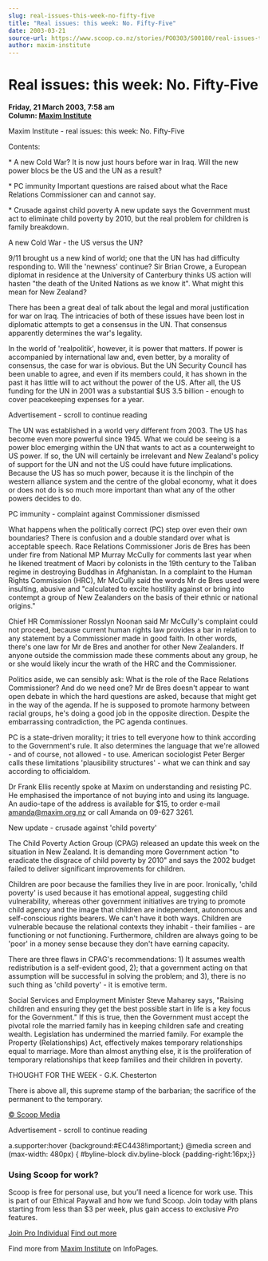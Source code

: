 ```yaml
---
slug: real-issues-this-week-no-fifty-five
title: "Real issues: this week: No. Fifty-Five"
date: 2003-03-21
source-url: https://www.scoop.co.nz/stories/PO0303/S00180/real-issues-this-week-no-fifty-five.htm
author: maxim-institute
---
```

Real issues: this week: No. Fifty-Five
======================================

**Friday, 21 March 2003, 7:58 am**  
**Column: [Maxim Institute](https://info.scoop.co.nz/Maxim_Institute)**

  
Maxim Institute - real issues: this week: No. Fifty-Five

Contents:

\* A new Cold War? It is now just hours before war in Iraq. Will the new power blocs be the US and the UN as a result?

\* PC immunity Important questions are raised about what the Race Relations Commissioner can and cannot say.

\* Crusade against child poverty A new update says the Government must act to eliminate child poverty by 2010, but the real problem for children is family breakdown.

A new Cold War - the US versus the UN?

9/11 brought us a new kind of world; one that the UN has had difficulty responding to. Will the 'newness' continue? Sir Brian Crowe, a European diplomat in residence at the University of Canterbury thinks US action will hasten "the death of the United Nations as we know it". What might this mean for New Zealand?

There has been a great deal of talk about the legal and moral justification for war on Iraq. The intricacies of both of these issues have been lost in diplomatic attempts to get a consensus in the UN. That consensus apparently determines the war's legality.

In the world of 'realpolitik', however, it is power that matters. If power is accompanied by international law and, even better, by a morality of consensus, the case for war is obvious. But the UN Security Council has been unable to agree, and even if its members could, it has shown in the past it has little will to act without the power of the US. After all, the US funding for the UN in 2001 was a substantial $US 3.5 billion - enough to cover peacekeeping expenses for a year.

Advertisement - scroll to continue reading





The UN was established in a world very different from 2003. The US has become even more powerful since 1945. What we could be seeing is a power bloc emerging within the UN that wants to act as a counterweight to US power. If so, the UN will certainly be irrelevant and New Zealand's policy of support for the UN and not the US could have future implications. Because the US has so much power, because it is the linchpin of the western alliance system and the centre of the global economy, what it does or does not do is so much more important than what any of the other powers decides to do.

PC immunity - complaint against Commissioner dismissed

What happens when the politically correct (PC) step over even their own boundaries? There is confusion and a double standard over what is acceptable speech. Race Relations Commissioner Joris de Bres has been under fire from National MP Murray McCully for comments last year when he likened treatment of Maori by colonists in the 19th century to the Taliban regime in destroying Buddhas in Afghanistan. In a complaint to the Human Rights Commission (HRC), Mr McCully said the words Mr de Bres used were insulting, abusive and "calculated to excite hostility against or bring into contempt a group of New Zealanders on the basis of their ethnic or national origins."

Chief HR Commissioner Rosslyn Noonan said Mr McCully's complaint could not proceed, because current human rights law provides a bar in relation to any statement by a Commissioner made in good faith. In other words, there's one law for Mr de Bres and another for other New Zealanders. If anyone outside the commission made these comments about any group, he or she would likely incur the wrath of the HRC and the Commissioner.

Politics aside, we can sensibly ask: What is the role of the Race Relations Commissioner? And do we need one? Mr de Bres doesn't appear to want open debate in which the hard questions are asked, because that might get in the way of the agenda. If he is supposed to promote harmony between racial groups, he's doing a good job in the opposite direction. Despite the embarrassing contradiction, the PC agenda continues.

PC is a state-driven morality; it tries to tell everyone how to think according to the Government's rule. It also determines the language that we're allowed - and of course, not allowed - to use. American sociologist Peter Berger calls these limitations 'plausibility structures' - what we can think and say according to officialdom.

Dr Frank Ellis recently spoke at Maxim on understanding and resisting PC. He emphasised the importance of not buying into and using its language. An audio-tape of the address is available for $15, to order e-mail amanda@maxim.org.nz or call Amanda on 09-627 3261.

New update - crusade against 'child poverty'

The Child Poverty Action Group (CPAG) released an update this week on the situation in New Zealand. It is demanding more Government action "to eradicate the disgrace of child poverty by 2010" and says the 2002 budget failed to deliver significant improvements for children.

Children are poor because the families they live in are poor. Ironically, 'child poverty' is used because it has emotional appeal, suggesting child vulnerability, whereas other government initiatives are trying to promote child agency and the image that children are independent, autonomous and self-conscious rights bearers. We can't have it both ways. Children are vulnerable because the relational contexts they inhabit - their families - are functioning or not functioning. Furthermore, children are always going to be 'poor' in a money sense because they don't have earning capacity.

There are three flaws in CPAG's recommendations: 1) It assumes wealth redistribution is a self-evident good, 2); that a government acting on that assumption will be successful in solving the problem; and 3), there is no such thing as 'child poverty' - it is emotive term.

Social Services and Employment Minister Steve Maharey says, "Raising children and ensuring they get the best possible start in life is a key focus for the Government." If this is true, then the Government must accept the pivotal role the married family has in keeping children safe and creating wealth. Legislation has undermined the married family. For example the Property (Relationships) Act, effectively makes temporary relationships equal to marriage. More than almost anything else, it is the proliferation of temporary relationships that keep families and their children in poverty.

THOUGHT FOR THE WEEK - G.K. Chesterton

There is above all, this supreme stamp of the barbarian; the sacrifice of the permanent to the temporary.  

[© Scoop Media](http://www.scoop.co.nz/about/terms.html)  

Advertisement - scroll to continue reading



a.supporter:hover {background:#EC4438!important;} @media screen and (max-width: 480px) { #byline-block div.byline-block {padding-right:16px;}}

### Using Scoop for work?

Scoop is free for personal use, but you’ll need a licence for work use. This is part of our Ethical Paywall and how we fund Scoop. Join today with plans starting from less than $3 per week, plus gain access to exclusive _Pro_ features.  
  
[Join Pro Individual](https://pro.scoop.co.nz/Individual/?from=ProIn24) [Find out more](https://pro.scoop.co.nz/using-scoop-for-work/?from=ProIn24)

Find more from [Maxim Institute](https://info.scoop.co.nz/Maxim_Institute) on InfoPages.